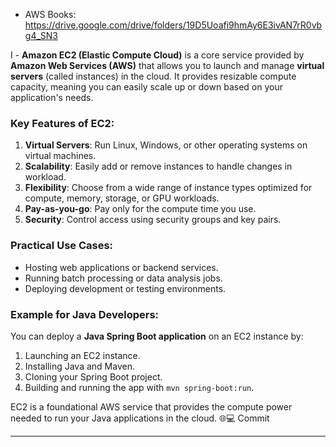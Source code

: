 * AWS Books: https://drive.google.com/drive/folders/19D5Uoafi9hmAy6E3ivAN7rR0vbg4_SN3

I - **Amazon EC2 (Elastic Compute Cloud)** is a core service provided by **Amazon Web Services (AWS)** that allows you to launch and manage **virtual servers** (called instances) in the cloud. It provides resizable compute capacity, meaning you can easily scale up or down based on your application's needs.

### Key Features of EC2:
1. **Virtual Servers**: Run Linux, Windows, or other operating systems on virtual machines.
2. **Scalability**: Easily add or remove instances to handle changes in workload.
3. **Flexibility**: Choose from a wide range of instance types optimized for compute, memory, storage, or GPU workloads.
4. **Pay-as-you-go**: Pay only for the compute time you use.
5. **Security**: Control access using security groups and key pairs.

### Practical Use Cases:
- Hosting web applications or backend services.
- Running batch processing or data analysis jobs.
- Deploying development or testing environments.

### Example for Java Developers:
You can deploy a **Java Spring Boot application** on an EC2 instance by:
1. Launching an EC2 instance.
2. Installing Java and Maven.
3. Cloning your Spring Boot project.
4. Building and running the app with `mvn spring-boot:run`.

EC2 is a foundational AWS service that provides the compute power needed to run your Java applications in the cloud. 🌐💻
Commit

---
